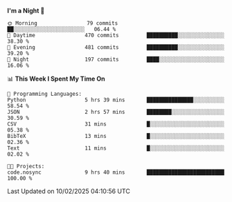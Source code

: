 <!--START_SECTION:waka-->
**I'm a Night 🦉** 

```text
🌞 Morning                79 commits          ██░░░░░░░░░░░░░░░░░░░░░░░   06.44 % 
🌆 Daytime                470 commits         ██████████░░░░░░░░░░░░░░░   38.30 % 
🌃 Evening                481 commits         ██████████░░░░░░░░░░░░░░░   39.20 % 
🌙 Night                  197 commits         ████░░░░░░░░░░░░░░░░░░░░░   16.06 % 
```


📊 **This Week I Spent My Time On** 

```text
💬 Programming Languages: 
Python                   5 hrs 39 mins       ███████████████░░░░░░░░░░   58.54 % 
JSON                     2 hrs 57 mins       ████████░░░░░░░░░░░░░░░░░   30.59 % 
CSV                      31 mins             █░░░░░░░░░░░░░░░░░░░░░░░░   05.38 % 
BibTeX                   13 mins             █░░░░░░░░░░░░░░░░░░░░░░░░   02.36 % 
Text                     11 mins             █░░░░░░░░░░░░░░░░░░░░░░░░   02.02 % 

🐱‍💻 Projects: 
code.nosync              9 hrs 40 mins       █████████████████████████   100.00 % 
```


 Last Updated on 10/02/2025 04:10:56 UTC
<!--END_SECTION:waka-->
